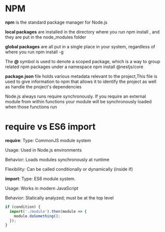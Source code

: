 # NPM
**npm** is the standard package manager for Node.js

**local packages** are installed in the directory where you run npm install <package-name>, and they are put in the node_modules folder

**global packages** are all put in a single place in your system, regardless of where you run npm install -g <package-name>

The **@** symbol is used to denote a scoped package, which is a way to group related npm packages under a namespace
npm install @nestjs/core

**package.json**
file holds various metadata relevant to the project,This file is used to give information to npm that allows it to identify the project as well as handle the project's dependencies

Node.js always runs require synchronously. If you require an external module from within functions your module will be synchronously loaded when those functions run

# require vs ES6 import

**require**:
Type: CommonJS module system

Usage: Used in Node.js environments

Behavior: Loads modules synchronously at runtime

Flexibility: Can be called conditionally or dynamically (inside if)

**import**:
Type: ES6 module system.

Usage: Works in modern JavaScript

Behavior: Statically analyzed; must be at the top level
```javascript
if (condition) {
  import('./module').then(module => {
    module.doSomething();
  });
}
```